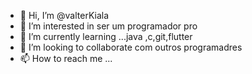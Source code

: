 - 👋 Hi, I’m @valterKiala
- 👀 I’m interested in  ser  um programador pro  
- 🌱 I’m currently learning ...java ,c,git,flutter
- 💞️ I’m looking to collaborate com outros programadres
- 📫 How to reach me ...

<!---
valterKiala/valterKiala is a ✨ special ✨ repository because its `README.md` (this file) appears on your GitHub profile.
You can click the Preview link to take a look at your changes.
--->
